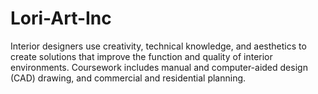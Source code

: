 # Lori-Art-Inc
Interior designers use creativity, technical knowledge, and aesthetics to create solutions that improve the function and quality of interior environments. Coursework includes manual and computer-aided design (CAD) drawing, and commercial and residential planning.
